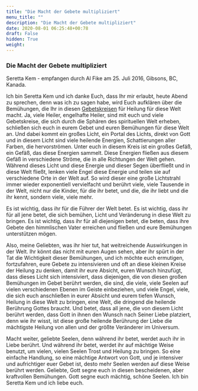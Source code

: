 ```yaml
---
title: "Die Macht der Gebete multipliziert"
menu_title: ""
description: "Die Macht der Gebete multipliziert"
date: 2020-08-01 06:25:48+00:78
draft: False
hidden: True
weight:
---
```

### Die Macht der Gebete multipliziert

Seretta Kem - empfangen durch Al Fike am 25. Juli 2016, Gibsons, BC, Kanada.

Ich bin Seretta Kem und ich danke Euch, dass Ihr mir erlaubt, heute Abend zu sprechen, denn was ich zu sagen habe, wird Euch aufklären über die Bemühungen, die Ihr in diesen [Gebetskreisen](/die-gemeinschaft-der-goettlichen-liebe/gebetskreise-und-das-netzwerk-des-lichtes/) für Heilung für diese Welt macht. Ja, viele Heiler, engelhafte Heiler, sind mit euch und viele Gebetskreise, die sich durch die Sphären des spirituellen Welt erheben, schließen sich euch in eurem Gebet und euren Bemühungen für diese Welt an. Und dabei kommt ein großes Licht, ein Portal des Lichts, direkt von Gott und in diesem Licht sind viele heilende Energien, Schattierungen aller Farben, die hervorströmen. Unter euch in diesem Kreis ist ein großes Gefäß, ein Gefäß, das diese Energien sammelt. Diese Energien fließen aus diesem Gefäß in verschiedene Ströme, die in alle Richtungen der Welt gehen. Während dieses Licht und diese Energie und dieser Segen überfließt und in diese Welt fließt, lenken viele Engel diese Energie und teilen sie auf verschiedene Orte in der Welt auf. So wird dieser eine große Lichtstrahl immer wieder exponentiell vervielfacht und berührt viele, viele Tausende in der Welt, nicht nur die Kinder, für die ihr betet, und die, die ihr liebt und die ihr kennt, sondern viele, viele mehr.

Es ist wichtig, dass ihr für die Führer der Welt betet. Es ist wichtig, dass ihr für all jene betet, die sich bemühen, Licht und Veränderung in diese Welt zu bringen. Es ist wichtig, dass ihr für all diejenigen betet, die beten, dass ihre Gebete den himmlischen Vater erreichen und fließen und eure Bemühungen unterstützen mögen.

Also, meine Geliebten, was ihr hier tut, hat weitreichende Auswirkungen in der Welt. Ihr könnt das nicht mit euren Augen sehen, aber ihr spürt in der Tat die Wichtigkeit dieser Bemühungen, und ich möchte euch ermutigen, fortzufahren, eure Gebete zu intensivieren und oft an diese kleinen Kreise der Heilung zu denken, damit ihr eure Absicht, euren Wunsch hinzufügt, dass dieses Licht sich intensiviert, dass diejenigen, die von diesen großen Bemühungen im Gebet berührt werden, die sind, die viele, viele Seelen auf vielen verschiedenen Ebenen im Geiste einbeziehen, und viele Engel, viele, die sich euch anschließen in eurer Absicht und eurem tiefen Wunsch, Heilung in diese Welt zu bringen, eine Welt, die dringend die heilende Berührung Gottes braucht. Und betet, dass all jene, die von diesem Licht berührt werden, dass Gott in ihnen den Wunsch nach Seiner Liebe platziert, denn wie ihr wisst, ist diese große heilende Berührung der Liebe die mächtigste Heilung von allen und der größte Veränderer im Universum.

Macht weiter, geliebte Seelen, denn während ihr betet, werdet auch ihr in Liebe berührt. Und während ihr betet, werdet ihr auf mächtige Weise benutzt, um vielen, vielen Seelen Trost und Heilung zu bringen. So eine einfache Handlung, so eine mächtige Antwort von Gott, und je intensiver und aufrichtiger euer Gebet ist, desto mehr Seelen werden auf diese Weise berührt werden. Geliebte, Gott segne euch in diesen bescheidenen, aber kraftvollen Bemühungen. Gott segne euch mächtig, schöne Seelen. Ich bin Seretta Kem und ich liebe euch.
